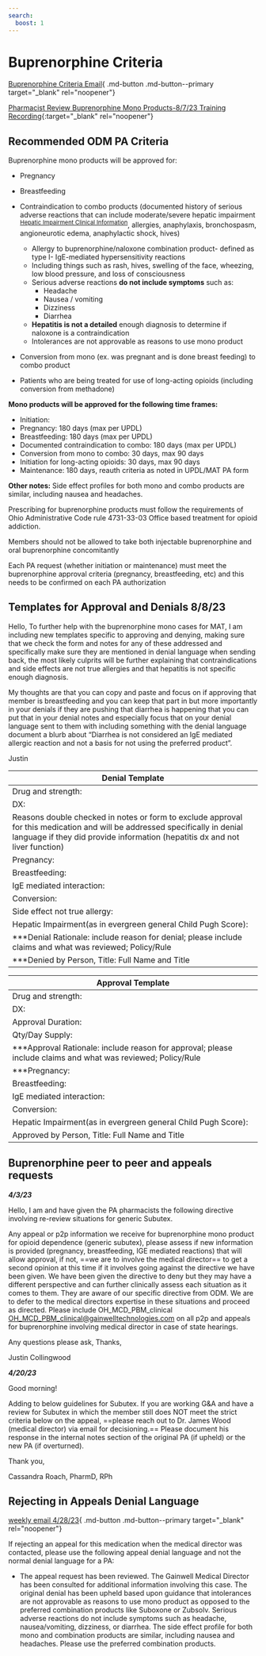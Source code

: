 ```yaml
---
search:
  boost: 1
---
```


# Buprenorphine Criteria

[Buprenorphine Criteria Email](https://mygainwell-my.sharepoint.com/:u:/r/personal/christopher_nguyen_gainwelltechnologies_com/Documents/Evergreen/Emails/_IMPORTANT%20UPDATE_%20FW_%20Buprenorphine%20(Subutex)%20Updates%20as%20of%203_23_23.msg?csf=1&web=1&e=xqhC9c){ .md-button .md-button--primary target="_blank" rel="noopener"}

[Pharmacist Review Buprenorphine Mono Products-8/7/23 Training Recording](https://mygainwell-my.sharepoint.com/:v:/r/personal/justin_collingwood_gainwelltechnologies_com/Documents/Recordings/Pharmacist%20Review%20Buprenorphine%20Mono%20Products-20230807_162241-Meeting%20Recording.mp4?csf=1&web=1&nav=eyJyZWZlcnJhbEluZm8iOnsicmVmZXJyYWxBcHAiOiJTdHJlYW1XZWJBcHAiLCJyZWZlcnJhbFZpZXciOiJTaGFyZURpYWxvZyIsInJlZmVycmFsQXBwUGxhdGZvcm0iOiJXZWIiLCJyZWZlcnJhbE1vZGUiOiJ2aWV3In19&e=0Nudsr){:target="_blank" rel="noopener"}

## Recommended ODM PA Criteria

Buprenorphine mono products will be approved for:

- Pregnancy
- Breastfeeding
- Contraindication to combo products (documented history of serious adverse reactions that can include moderate/severe hepatic impairment <sup>[Hepatic Impairment Clinical Information](https://special-spoon-f542dccd.pages.github.io/Pharmacist%20Reference%20Guide/Clinical%20and%20PA%20Notes/liverimpar/?h=hepa)</sup>, allergies, anaphylaxis, bronchospasm, angioneurotic edema, anaphylactic shock, hives)
	- Allergy to buprenorphine/naloxone combination product- defined as type I- IgE-mediated hypersensitivity reactions 
	- Including things such as rash, hives, swelling of the face, wheezing, low blood pressure, and loss of consciousness
	- Serious adverse reactions **do not include symptoms** such as:
		- Headache
		- Nausea / vomiting 
		- Dizziness
		- Diarrhea 
	- **Hepatitis is not a detailed** enough diagnosis to determine if naloxone is a contraindication
	- Intolerances are not approvable as reasons to use mono product

- Conversion from mono (ex. was pregnant and is done breast feeding) to combo product
- Patients who are being treated for use of long-acting opioids (including conversion from methadone)

**Mono products will be approved for the following time frames:** 
- Initiation:
- Pregnancy: 180 days (max per UPDL)
- Breastfeeding: 180 days (max per UPDL)
- Documented contraindication to combo: 180 days (max per UPDL)
- Conversion from mono to combo: 30 days, max 90 days
- Initiation for long-acting opioids: 30 days, max 90 days
- Maintenance: 180 days, reauth criteria as noted in UPDL/MAT PA form


**Other notes:**
Side effect profiles for both mono and combo products are similar, including nausea and headaches. 

Prescribing for buprenorphine products must follow the requirements of Ohio Administrative 
Code rule 4731-33-03 Office based treatment for opioid addiction.

Members should not be allowed to take both injectable buprenorphine and oral buprenorphine concomitantly

Each PA request (whether initiation or maintenance) must meet the buprenorphine approval criteria (pregnancy, breastfeeding, etc) and this needs to be confirmed on each PA authorization

## Templates for Approval and Denials 8/8/23

Hello,
To further help with the buprenorphine mono cases for MAT, I am including new templates specific to approving and denying, making sure that we check the form and notes for any of these addressed and specifically make sure they are mentioned in denial language when sending back, the most likely culprits will be further explaining that contraindications and side effects are not true allergies and that hepatitis is not specific enough diagnosis.

My thoughts are that you can copy and paste and focus on if approving that member is breastfeeding and you can keep that part in but more importantly in your denials if they are pushing that diarrhea is happening that you can put that in your denial notes and especially focus that  on your denial language sent to  them with including something with the denial language document a blurb about “Diarrhea is not considered an IgE mediated allergic reaction and not a basis for not using the preferred product”. 

Justin


| Denial Template |
|-----|
| Drug and strength: |
| DX: |
| Reasons double checked in notes or form to exclude approval for this medication and will be addressed specifically in denial language if they did provide information (hepatitis dx and not liver function) |
| Pregnancy: | 
| Breastfeeding: |
| IgE mediated interaction: |
| Conversion: |
| Side effect not true allergy: |
| Hepatic Impairment(as in evergreen general Child Pugh Score): | 
| ***Denial Rationale: include reason for denial; please include claims and what was reviewed; Policy/Rule |
| ***Denied by Person, Title: Full Name and Title |


| Approval Template |
|-----|
| Drug and strength: |
| DX: |
| Approval Duration: |
| Qty/Day Supply: |
| ***Approval Rationale: include reason for approval; please include claims and what was reviewed; Policy/Rule |
| ***Pregnancy: |
| Breastfeeding: |
| IgE mediated interaction: |
| Conversion: |
| Hepatic Impairment(as in evergreen general Child Pugh Score): |
| Approved by Person, Title: Full Name and Title |



## Buprenorphine peer to peer and appeals requests

***4/3/23***

Hello, 
I am and have given the PA pharmacists the following directive involving re-review situations for generic Subutex.


Any appeal or p2p information we receive for buprenorphine mono product for opioid dependence (generic subutex), please assess if new information is provided (pregnancy, breastfeeding, IGE mediated reactions) that will allow approval, if not, ==we are to involve the medical director== to get a second opinion at this time if it involves going against the directive we have been given. We have been given the directive to deny but they may have a different perspective and can further clinically assess each situation as it comes to them. They are aware of our specific directive from ODM. We are to defer to the medical directors expertise in these situations and proceed as directed. Please include OH_MCD_PBM_clinical <OH_MCD_PBM_clinical@gainwelltechnologies.com> on all p2p and appeals for buprenorphine involving medical director in case of state hearings.

Any questions please ask,
Thanks,

Justin Collingwood

***4/20/23***

Good morning!

Adding to below guidelines for Subutex. If you are working G&A and have a review for Subutex in which the member still does NOT meet the strict criteria below on the appeal, ==please reach out to Dr. James Wood (medical director) via email for decisioning.== Please document his response in the internal notes section of the original PA (if upheld) or the new PA (if overturned).

Thank you,

Cassandra Roach, PharmD, RPh

## Rejecting in Appeals Denial Language

[weekly email 4/28/23](https://mygainwell-my.sharepoint.com/:w:/r/personal/christopher_nguyen_gainwelltechnologies_com/Documents/Evergreen/Emails/weeklyemail42823.docx?d=wc2d2297e447242f6a310e1aa4e002d2b&csf=1&web=1&e=G87tJQ){ .md-button .md-button--primary target="_blank" rel="noopener"}

If rejecting an appeal for this medication when the medical director was contacted, please use the following appeal denial language and not the normal denial language for a PA:

- The appeal request has been reviewed. The Gainwell Medical Director has been consulted for additional information involving this case. The original denial has been upheld based upon guidance that intolerances are not approvable as reasons to use mono product as opposed to the preferred combination products like Suboxone or Zubsolv. Serious adverse reactions do not include symptoms such as headache, nausea/vomiting, dizziness, or diarrhea. The side effect profile for both mono and combination products are similar, including nausea and headaches. Please use the preferred combination products.

